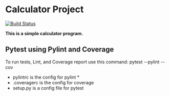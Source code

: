 # Calculator Project
[![Build Status](https://app.travis-ci.com/sagedemage/calc_example.svg?branch=main)](https://app.travis-ci.com/sagedemage/calc_example.svg?branch=main)

**This is a simple calculator program.**

## Pytest using Pylint and Coverage
To run tests, Lint, and Coverage report use this command:
pytest  --pylint --cov
* pylintrc is the config for pylint * 
* .coveragerc is the config for coverage 
* setup.py is a config file for pytest